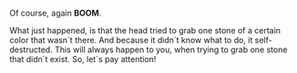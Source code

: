 Of course, again **BOOM**.
 
What just happened, is that the head tried to grab one stone of a certain color that wasn´t there. And because it didn´t know what to do, it self-destructed.
This will always happen to you, when trying to grab one stone that didn´t exist. So, let´s pay attention!
